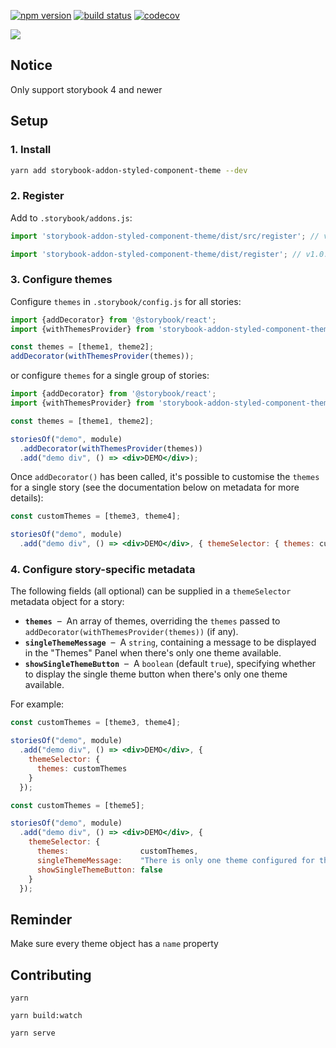 [![npm version](https://badge.fury.io/js/storybook-addon-styled-component-theme.svg)](https://badge.fury.io/js/storybook-addon-styled-component-theme)
[![build status](https://travis-ci.org/echoulen/storybook-addon-styled-component-theme.svg?branch=master)](https://travis-ci.org/echoulen/storybook-addon-styled-component-theme)
[![codecov](https://codecov.io/gh/echoulen/storybook-addon-styled-component-theme/branch/master/graph/badge.svg)](https://codecov.io/gh/echoulen/storybook-addon-styled-component-theme)

![](https://media.giphy.com/media/FfFvOA9C0h9bhfCuNX/giphy.gif)

## Notice
Only support storybook 4 and newer


## Setup

### 1. Install
```bash
yarn add storybook-addon-styled-component-theme --dev
```

### 2. Register

Add to `.storybook/addons.js`:

```javascript
import 'storybook-addon-styled-component-theme/dist/src/register'; // v1.1.0^

import 'storybook-addon-styled-component-theme/dist/register'; // v1.0.7
```

### 3. Configure themes

Configure `themes` in `.storybook/config.js` for all stories:

```javascript
import {addDecorator} from '@storybook/react';
import {withThemesProvider} from 'storybook-addon-styled-component-theme';

const themes = [theme1, theme2];
addDecorator(withThemesProvider(themes));
```

or configure `themes` for a single group of stories:

```jsx
import {addDecorator} from '@storybook/react';
import {withThemesProvider} from 'storybook-addon-styled-component-theme';

const themes = [theme1, theme2];

storiesOf("demo", module)
  .addDecorator(withThemesProvider(themes))
  .add("demo div", () => <div>DEMO</div>);
```

Once `addDecorator()` has been called, it's possible to customise the `themes` for a single story (see the documentation below on metadata for more details):

```jsx
const customThemes = [theme3, theme4];

storiesOf("demo", module)
  .add("demo div", () => <div>DEMO</div>, { themeSelector: { themes: customThemes } });
```

### 4. Configure story-specific metadata

The following fields (all optional) can be supplied in a `themeSelector` metadata object for a story:

* **`themes`**  –  An array of themes, overriding the `themes` passed to `addDecorator(withThemesProvider(themes))` (if any).
* **`singleThemeMessage`**  –  A `string`, containing a message to be displayed in the "Themes" Panel when there's only one theme available.
* **`showSingleThemeButton`**  –  A `boolean` (default `true`), specifying whether to display the single theme button when there's only one theme available.

For example:

```jsx
const customThemes = [theme3, theme4];

storiesOf("demo", module)
  .add("demo div", () => <div>DEMO</div>, {
    themeSelector: {
      themes: customThemes
    }
  });
```

```jsx
const customThemes = [theme5];

storiesOf("demo", module)
  .add("demo div", () => <div>DEMO</div>, {
    themeSelector: {
      themes:                customThemes,
      singleThemeMessage:    "There is only one theme configured for this story.",
      showSingleThemeButton: false
    }
  });
```


## Reminder
Make sure every theme object has a `name` property


## Contributing

`yarn`

`yarn build:watch`

`yarn serve`
